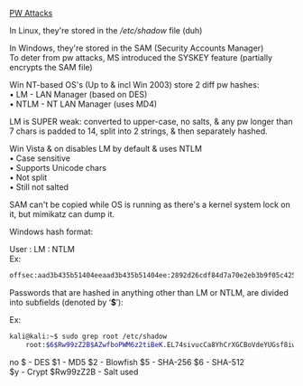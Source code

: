 
[PW Attacks](15%20-%20PW%20Attacks.md)  
  
In Linux, they're stored in the _/etc/shadow_ file (duh)  
  
In Windows, they're stored in the SAM (Security Accounts Manager)  
To deter from pw attacks, MS introduced the SYSKEY feature (partially encrypts the SAM file)  
  
Win NT-based OS's (Up to & incl Win 2003) store 2 diff pw hashes:  
• LM - LAN Manager (based on DES)  
• NTLM - NT LAN Manager (uses MD4)  
  
LM is SUPER weak: converted to upper-case, no salts, & any pw longer than 7 chars is padded to 14, split into 2 strings, & then separately hashed.  
  
Win Vista & on disables LM by default & uses NTLM  
• Case sensitive  
• Supports Unicode chars  
• Not split  
• Still not salted  
  
SAM can't be copied while OS is running as there's a kernel system lock on it, but mimikatz can dump it.  
  
  
Windows hash format:  
  
User : LM : NTLM  
Ex:  
```bash
offsec:aad3b435b51404eeaad3b435b51404ee:2892d26cdf84d7a70e2eb3b9f05c425
```


Passwords that are hashed in anything other than LM or NTLM, are divided into subfields (denoted by ‘**$**’):  
  
Ex:  
```bash
kali@kali:~$ sudo grep root /etc/shadow  
	root:$6$Rw99zZ2B$AZwfboPWM6z2tiBeK.EL74sivucCa8YhCrXGCBoVdeYUGsf8iwNxJkr.wTLDjI5poygaUcLaWtP/gewQkO7jT/:17564:0:99999:7:::
```

no $ - DES
$1 - MD5
$2 - Blowfish
$5 - SHA-256
$6 - SHA-512  
$y - Crypt
$Rw99zZ2B - Salt used